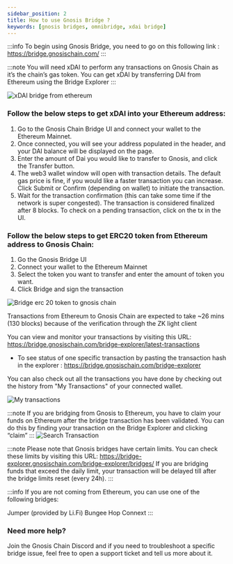 ```yaml
---
sidebar_position: 2
title: How to use Gnosis Bridge ?
keywords: [gnosis bridges, omnibridge, xdai bridge]
---
```

:::info
To begin using Gnosis Bridge, you need to go on this following link : https://bridge.gnosischain.com/
:::

:::note
You will need xDAI to perform any transactions on Gnosis Chain as it’s the chain’s gas token. You can get xDAI by transferring DAI from Ethereum using the Bridge Explorer
:::

![xDAI bridge from ethereum](../../static/img/bridges/bridge-xdai-new.png)

### Follow the below steps to get xDAI into your Ethereum address: 
1. Go to the Gnosis Chain Bridge UI and connect your wallet to the Ethereum Mainnet.
2. Once connected, you will see your address populated in the header, and your DAI balance will be displayed on the page.
3. Enter the amount of Dai you would like to transfer to Gnosis, and click the Transfer button.
4. The web3 wallet window will open with transaction details. The default gas price is fine, if you would like a faster transaction you can increase. Click Submit or Confirm (depending on wallet) to initiate the transaction.
5. Wait for the transaction confirmation (this can take some time if the network is super congested). The transaction is considered finalized after 8 blocks. To check on a pending transaction, click on the tx in the UI.


### Follow the below steps to get ERC20 token from Ethereum address to Gnosis Chain:

1. Go the Gnosis Bridge UI
2. Connect your wallet to the Ethereum Mainnet
3. Select the token you want to transfer and enter the amount of token you want.
4. Click Bridge and sign the transaction

![Bridge erc 20 token to gnosis chain](../../static/img/bridges/bridge-erc20-new.png)

Transactions from Ethereum to Gnosis Chain are expected to take ~26 mins (130 blocks) because of the verification through the ZK light client



You can view and monitor your transactions by visiting this URL: https://bridge.gnosischain.com/bridge-explorer/latest-transactions

- To see status of one specific transaction by pasting the transaction hash in the explorer : https://bridge.gnosischain.com/bridge-explorer

You can also check out all the transactions you have done by checking out the history from "My Transactions" of your connected wallet.


![My transactions](../../static/img/bridges/bridge-explorer/transaction-history.png)

:::note
If you are bridging from Gnosis to Ethereum, you have to claim your funds on Ethereum after the bridge transaction has been validated. You can do this by finding your transaction on the Bridge Explorer and clicking “claim”
:::
![Search Transaction](../../static/img/bridges/bridge-explorer/claim-new.png)

:::note
Please note that Gnosis bridges have certain limits. You can check these limits by visiting this URL: https://bridge-explorer.gnosischain.com/bridge-explorer/bridges/
If you are bridging funds that exceed the daily limit, your transaction will be delayed till after the bridge limits reset (every 24h).
:::

:::info
If you are not coming from Ethereum, you can use one of the following bridges:

Jumper (provided by Li.Fi)
Bungee
Hop
Connext
:::

### Need more help?

Join the Gnosis Chain Discord and if you need to troubleshoot a specific bridge issue, feel free to open a support ticket and tell us more about it.